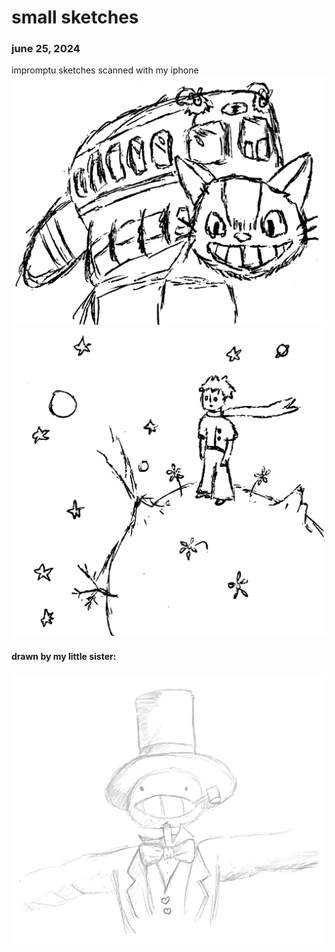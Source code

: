 # small sketches
### june 25, 2024
impromptu sketches scanned with my iphone
\
![catbus](../images/catbus.png)
\
![petitprince](../images/petitprince.png)
#### drawn by my little sister:
![turniphead](../images/turniphead.png)
